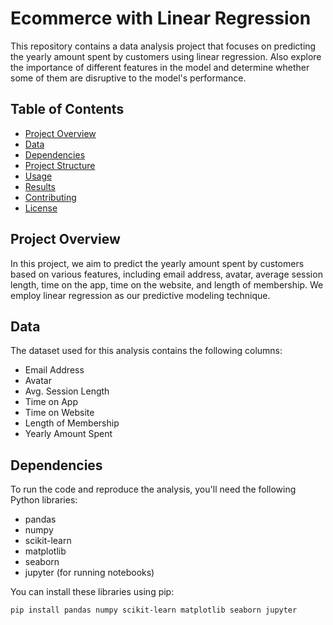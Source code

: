 # Ecommerce with Linear Regression
This repository contains a data analysis project that focuses on predicting the yearly amount spent by customers using linear regression. Also explore the importance of different features in the model and determine whether some of them are disruptive to the model's performance.

## Table of Contents

- [Project Overview](#project-overview)
- [Data](#data)
- [Dependencies](#dependencies)
- [Project Structure](#project-structure)
- [Usage](#usage)
- [Results](#results)
- [Contributing](#contributing)
- [License](#license)

## Project Overview

In this project, we aim to predict the yearly amount spent by customers based on various features, including email address, avatar, average session length, time on the app, time on the website, and length of membership. We employ linear regression as our predictive modeling technique.

## Data

The dataset used for this analysis contains the following columns:

- Email Address
- Avatar
- Avg. Session Length
- Time on App
- Time on Website
- Length of Membership
- Yearly Amount Spent

## Dependencies

To run the code and reproduce the analysis, you'll need the following Python libraries:

- pandas
- numpy
- scikit-learn
- matplotlib
- seaborn
- jupyter (for running notebooks)

You can install these libraries using pip:

```bash
pip install pandas numpy scikit-learn matplotlib seaborn jupyter
